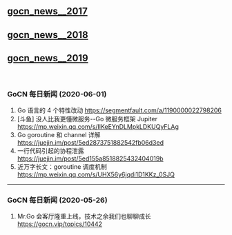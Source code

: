 ## [gocn_news__2017](https://github.com/lubanproj/go_read/blob/master/GoCN_news_2017.md)

## [gocn_news__2018](https://github.com/lubanproj/go_read/blob/master/GoCN_news_2018.md)

## [gocn_news__2019](https://github.com/lubanproj/go_read/blob/master/GoCN_news_2019.md)

<br><h3>GoCN 每日新闻 (2020-06-01)</h3><ol>
<li>Go 语言的 4 个特性改动  <a href="https://segmentfault.com/a/1190000022798206" rel="nofollow" target="_blank">https://segmentfault.com/a/1190000022798206</a>
</li>
<li>[斗鱼] 没人比我更懂微服务--Go 微服务框架 Jupiter <a href="https://mp.weixin.qq.com/s/IlKeEYnDLMpkLDKUQyFLAg" rel="nofollow" target="_blank">https://mp.weixin.qq.com/s/IlKeEYnDLMpkLDKUQyFLAg</a>
</li>
<li>Go goroutine 和 channel 详解 <a href="https://juejin.im/post/5ed2873751882542fb06d3ed" rel="nofollow" target="_blank">https://juejin.im/post/5ed2873751882542fb06d3ed</a>
</li>
<li>一行代码引起的协程泄露 <a href="https://juejin.im/post/5ed155a8518825432404019b" rel="nofollow" target="_blank">https://juejin.im/post/5ed155a8518825432404019b</a>
</li>
<li>近万字长文：goroutine 调度机制 <a href="https://mp.weixin.qq.com/s/UHX56y6jqdi1D1KKz_0SJQ" rel="nofollow" target="_blank">https://mp.weixin.qq.com/s/UHX56y6jqdi1D1KKz_0SJQ</a>
</li>
</ol><hr><h3><p>GoCN 每日新闻 (2020-05-26)</p></h3><ol>
<li>Mr.Go 会客厅隆重上线，技术之余我们也聊聊成长 <a href="https://gocn.vip/topics/10442" rel="nofollow" target="_blank">https://gocn.vip/topics/10442</a>